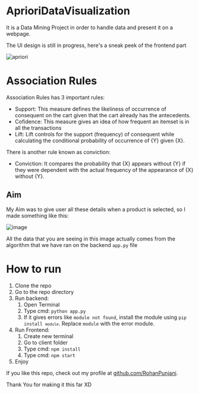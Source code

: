 # AprioriDataVisualization

It is a Data Mining Project in order to handle data and present it on a webpage.

The UI design is still in progress, here's a sneak peek of the frontend part

![apriori](https://user-images.githubusercontent.com/48467821/123241342-ad58ed00-d4fe-11eb-89af-f6ee64b17f83.png)



# Association Rules

Association Rules has 3 important rules:

- Support: This measure defines the likeliness of occurrence of consequent on the cart given that the cart already has the antecedents.
- Cofidence: This measure gives an idea of how frequent an itemset is in all the transactions
- Lift: Lift controls for the support (frequency) of consequent while calculating the conditional probability of occurrence of {Y} given {X}.

There is another rule known as conviction: 
- Conviction: It compares the probability that {X} appears without {Y} if they were dependent with the actual frequency of the appearance of {X} without {Y}.

## Aim

My Aim was to give user all these details when a product is selected, so I made something like this:

![image](https://user-images.githubusercontent.com/48467821/123241408-c3ff4400-d4fe-11eb-9946-c441c63887d1.png)


All the data that you are seeing in this image actually comes from the algorithm that we have ran on the backend <code>app.py</code> file

# How to run

1. Clone the repo
2. Go to the repo directory
3. Run backend:
    1. Open Terminal
    2. Type cmd: `python app.py`
    3. If it gives errors like `module not found`, install the module using <code>pip install `module`</code>. Replace `module` with the error module.
4. Run Frontend:
    1. Create new terminal
    2. Go to client folder
    3. Type cmd: `npm install`
    4. Type cmd: `npm start`
5. Enjoy

If you like this repo, check out my profile at [github.com/RohanPunjani](https://github.com/RohanPunjani). 

Thank You for making it this far XD
